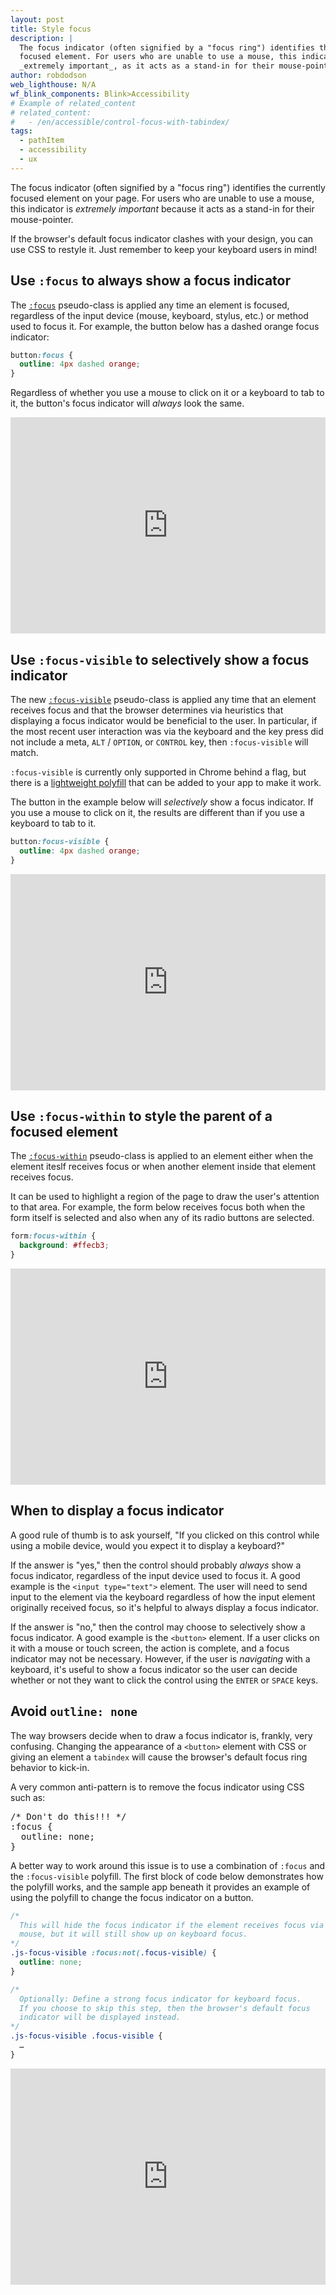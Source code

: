 ```yaml
---
layout: post
title: Style focus
description: |
  The focus indicator (often signified by a "focus ring") identifies the currently
  focused element. For users who are unable to use a mouse, this indicator is
  _extremely important_, as it acts as a stand-in for their mouse-pointer.
author: robdodson
web_lighthouse: N/A
wf_blink_components: Blink>Accessibility
# Example of related_content
# related_content:
#   - /en/accessible/control-focus-with-tabindex/
tags:
  - pathItem
  - accessibility
  - ux
---
```


The focus indicator (often signified by a "focus ring") identifies the currently
focused element on your page. For users who are unable to use a mouse, this
indicator is _extremely important_ because it acts as a stand-in for their
mouse-pointer.

If the browser's default focus indicator clashes with your design, you can use
CSS to restyle it. Just remember to keep your keyboard users in mind!

## Use `:focus` to always show a focus indicator

The [`:focus`](https://developer.mozilla.org/en-US/docs/Web/CSS/:focus)
pseudo-class is applied any time an element is focused, regardless of the input
device (mouse, keyboard, stylus, etc.) or method used to focus it. For example,
the button below has a dashed orange focus indicator:

```css
button:focus {
  outline: 4px dashed orange;
}
```

Regardless of whether you use a mouse to click on it or a keyboard to tab to it,
the button's focus indicator will _always_ look the same.

<div class="glitch-embed-wrap" style="height: 346px; width: 100%;">
  <iframe
    src="https://glitch.com/embed/#!/embed/focus-style?path=index.html&previewSize=100&attributionHidden=true"
    alt="focus-visible on Glitch"
    style="height: 100%; width: 100%; border: 0;">
  </iframe>
</div>

## Use `:focus-visible` to selectively show a focus indicator

The new
[`:focus-visible`]([https://developer.mozilla.org/en-US/docs/Web/CSS/:focus-visible](https://developer.mozilla.org/en-US/docs/Web/CSS/:focus-visible))
pseudo-class is applied any time that an element receives focus and that the
browser determines via heuristics that displaying a focus indicator would be
beneficial to the user. In particular, if the most recent user interaction
was via the keyboard and the key press did not include a meta, `ALT` / `OPTION`,
or `CONTROL` key, then `:focus-visible` will match.

<div class="aside note">
<code>:focus-visible</code> is currently only supported in Chrome behind a flag,
but there is a
<a href="https://github.com/WICG/focus-visible">lightweight polyfill</a>
that can be added to your app to make it work.
</div>

The button in the example below will _selectively_ show a focus indicator. If
you use a mouse to click on it, the results are different than if you use a
keyboard to tab to it.

```css
button:focus-visible {
  outline: 4px dashed orange;
}
```

<div class="glitch-embed-wrap" style="height: 346px; width: 100%;">
  <iframe
    src="https://glitch.com/embed/#!/embed/focus-visible-style?path=index.html&previewSize=100&attributionHidden=true"
    alt="focus-visible on Glitch"
    style="height: 100%; width: 100%; border: 0;">
  </iframe>
</div>

## Use `:focus-within` to style the parent of a focused element

The
[`:focus-within`](https://developer.mozilla.org/en-US/docs/Web/CSS/:focus-within)
pseudo-class is applied to an element either when the element iteslf receives
focus or when another element inside that element receives focus.

It can be used to highlight a region of the page to draw the
user's attention to that area. For example, the form below receives focus both
when the form itself is selected and also when any of its radio buttons are
selected.

```css
form:focus-within {
  background: #ffecb3;
}
```

<div class="glitch-embed-wrap" style="height: 346px; width: 100%;">
  <iframe
    src="https://glitch.com/embed/#!/embed/focus-within-style?path=index.html&previewSize=100&attributionHidden=true"
    alt="focus-visible on Glitch"
    style="height: 100%; width: 100%; border: 0;">
  </iframe>
</div>

## When to display a focus indicator

A good rule of thumb is to ask yourself, "If you clicked on this control while
using a mobile device, would you expect it to display a keyboard?"

If the answer is "yes," then the control should probably _always_ show a focus
indicator, regardless of the input device used to focus it. A good example is
the `<input type="text">` element. The user will need to send input to the
element via the keyboard regardless of how the input element originally received
focus, so it's helpful to always display a focus indicator.

If the answer is "no," then the control may choose to selectively show a focus
indicator. A good example is the `<button>` element. If a user clicks on it with
a mouse or touch screen, the action is complete, and a focus indicator may not
be necessary. However, if the user is _navigating_ with a keyboard, it's useful
to show a focus indicator so the user can decide whether or not they want to
click the control using the `ENTER` or `SPACE` keys.

## Avoid `outline: none`

The way browsers decide when to draw a focus indicator is, frankly, very
confusing. Changing the appearance of a `<button>` element with CSS or giving
an element a `tabindex` will cause the browser's default focus ring behavior to
kick-in.

A very common anti-pattern is to remove the focus indicator using CSS such as:

<pre class="prettyprint devsite-disable-click-to-copy">
/* Don't do this!!! */
:focus {
  outline: none;
}
</pre>

A better way to work around this issue is to use a combination of `:focus` and
the `:focus-visible` polyfill. The first block of code below demonstrates how
the polyfill works, and the sample app beneath it provides an example of using
the polyfill to change the focus indicator on a button.

```css
/*
  This will hide the focus indicator if the element receives focus via the
  mouse, but it will still show up on keyboard focus.
*/
.js-focus-visible :focus:not(.focus-visible) {
  outline: none;
}

/*
  Optionally: Define a strong focus indicator for keyboard focus.
  If you choose to skip this step, then the browser's default focus
  indicator will be displayed instead.
*/
.js-focus-visible .focus-visible {
  …
}
```

<div class="glitch-embed-wrap" style="height: 346px; width: 100%;">
  <iframe
    src="https://glitch.com/embed/#!/embed/focus-visible?path=index.html&previewSize=100&attributionHidden=true"
    alt="focus-visible on Glitch"
    style="height: 100%; width: 100%; border: 0;">
  </iframe>
</div>
